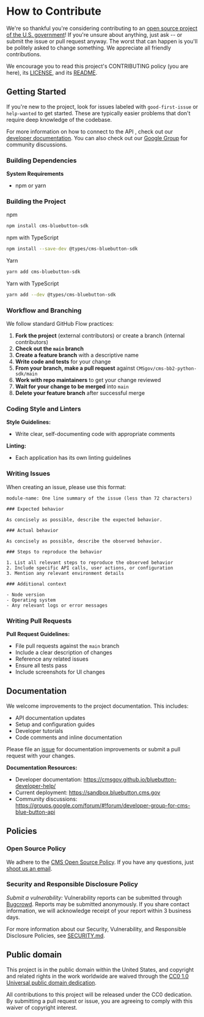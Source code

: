 # How to Contribute

<!-- Basic instructions about where to send patches, check out source code, and get development support.-->

We're so thankful you're considering contributing to an [open source project of
the U.S. government](https://code.gov/)! If you're unsure about anything, just
ask -- or submit the issue or pull request anyway. The worst that can happen is
you'll be politely asked to change something. We appreciate all friendly
contributions.

We encourage you to read this project's CONTRIBUTING policy (you are here), its
[LICENSE](LICENSE.md), and its [README](README.md).

## Getting Started

If you're new to the project, look for issues labeled with `good-first-issue` or `help-wanted` to get started. These are typically easier problems that don't require deep knowledge of the codebase.

For more information on how to connect to the API , check out our [developer documentation](https://cmsgov.github.io/bluebutton-developer-help/). You can also check out our [Google Group](https://groups.google.com/forum/#!forum/developer-group-for-cms-blue-button-api) for community discussions.

### Building Dependencies

**System Requirements**
- npm or yarn

### Building the Project

npm

```bash
npm install cms-bluebutton-sdk
```

npm with TypeScript

```bash
npm install --save-dev @types/cms-bluebutton-sdk
```

Yarn

```bash
yarn add cms-bluebutton-sdk
```

Yarn with TypeScript

```bash
yarn add --dev @types/cms-bluebutton-sdk
```

### Workflow and Branching

We follow standard GitHub Flow practices:

1. **Fork the project** (external contributors) or create a branch (internal contributors)
2. **Check out the `main` branch**
3. **Create a feature branch** with a descriptive name
4. **Write code and tests** for your change
5. **From your branch, make a pull request** against `CMSgov/cms-bb2-python-sdk/main`
6. **Work with repo maintainers** to get your change reviewed
7. **Wait for your change to be merged** into `main`
8. **Delete your feature branch** after successful merge

### Coding Style and Linters

**Style Guidelines:**
- Write clear, self-documenting code with appropriate comments

**Linting:**
- Each application has its own linting guidelines

### Writing Issues

When creating an issue, please use this format:

```
module-name: One line summary of the issue (less than 72 characters)

### Expected behavior

As concisely as possible, describe the expected behavior.

### Actual behavior

As concisely as possible, describe the observed behavior.

### Steps to reproduce the behavior

1. List all relevant steps to reproduce the observed behavior
2. Include specific API calls, user actions, or configuration
3. Mention any relevant environment details

### Additional context

- Node version
- Operating system
- Any relevant logs or error messages
```

### Writing Pull Requests

**Pull Request Guidelines:**
- File pull requests against the `main` branch
- Include a clear description of changes
- Reference any related issues
- Ensure all tests pass
- Include screenshots for UI changes

## Documentation

We welcome improvements to the project documentation. This includes:

- API documentation updates
- Setup and configuration guides
- Developer tutorials
- Code comments and inline documentation

Please file an [issue](https://github.com/CMSGov/cms-bb2-python-sdk/issues) for documentation improvements or submit a pull request with your changes.

**Documentation Resources:**
- Developer documentation: https://cmsgov.github.io/bluebutton-developer-help/
- Current deployment: https://sandbox.bluebutton.cms.gov
- Community discussions: https://groups.google.com/forum/#!forum/developer-group-for-cms-blue-button-api

## Policies

### Open Source Policy

We adhere to the [CMS Open Source
Policy](https://github.com/CMSGov/cms-open-source-policy). If you have any
questions, just [shoot us an email](mailto:opensource@cms.hhs.gov).

### Security and Responsible Disclosure Policy

_Submit a vulnerability:_ Vulnerability reports can be submitted through [Bugcrowd](https://bugcrowd.com/cms-vdp). Reports may be submitted anonymously. If you share contact information, we will acknowledge receipt of your report within 3 business days.

For more information about our Security, Vulnerability, and Responsible Disclosure Policies, see [SECURITY.md](SECURITY.md).

## Public domain

This project is in the public domain within the United States, and copyright and related rights in the work worldwide are waived through the [CC0 1.0 Universal public domain dedication](https://creativecommons.org/publicdomain/zero/1.0/).

All contributions to this project will be released under the CC0 dedication. By submitting a pull request or issue, you are agreeing to comply with this waiver of copyright interest.
